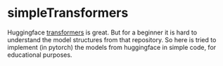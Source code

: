 # simpleTransformers
Huggingface [transformers](https://github.com/huggingface/transformers) is great. But for a beginner it is hard to understand the model structures from that repository. So here is tried to implement (in pytorch) the models from huggingface in simple code, for educational purposes.

